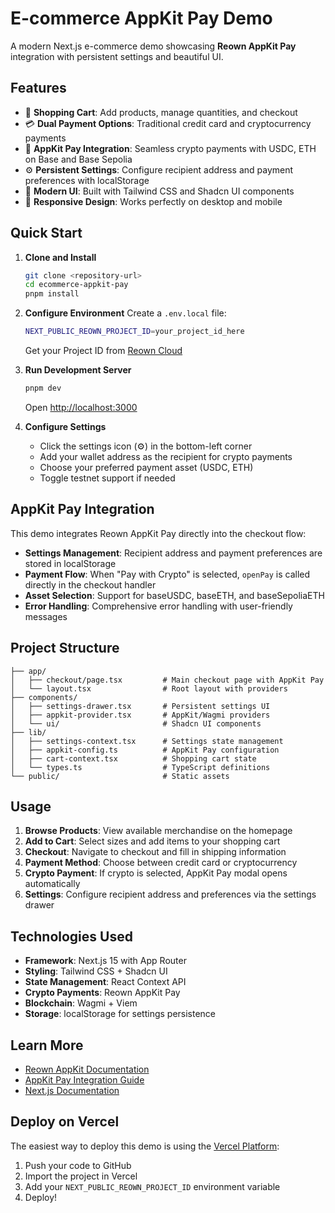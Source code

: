 # E-commerce AppKit Pay Demo

A modern Next.js e-commerce demo showcasing **Reown AppKit Pay** integration with persistent settings and beautiful UI.

## Features

- 🛒 **Shopping Cart**: Add products, manage quantities, and checkout
- 💳 **Dual Payment Options**: Traditional credit card and cryptocurrency payments
- 🔗 **AppKit Pay Integration**: Seamless crypto payments with USDC, ETH on Base and Base Sepolia
- ⚙️ **Persistent Settings**: Configure recipient address and payment preferences with localStorage
- 🎨 **Modern UI**: Built with Tailwind CSS and Shadcn UI components
- 📱 **Responsive Design**: Works perfectly on desktop and mobile

## Quick Start

1. **Clone and Install**
   ```bash
   git clone <repository-url>
   cd ecommerce-appkit-pay
   pnpm install
   ```

2. **Configure Environment**
   Create a `.env.local` file:
   ```bash
   NEXT_PUBLIC_REOWN_PROJECT_ID=your_project_id_here
   ```
   Get your Project ID from [Reown Cloud](https://cloud.reown.com/)

3. **Run Development Server**
   ```bash
   pnpm dev
   ```
   Open [http://localhost:3000](http://localhost:3000)

4. **Configure Settings**
   - Click the settings icon (⚙️) in the bottom-left corner
   - Add your wallet address as the recipient for crypto payments
   - Choose your preferred payment asset (USDC, ETH)
   - Toggle testnet support if needed

## AppKit Pay Integration

This demo integrates Reown AppKit Pay directly into the checkout flow:

- **Settings Management**: Recipient address and payment preferences are stored in localStorage
- **Payment Flow**: When "Pay with Crypto" is selected, `openPay` is called directly in the checkout handler
- **Asset Selection**: Support for baseUSDC, baseETH, and baseSepoliaETH
- **Error Handling**: Comprehensive error handling with user-friendly messages

## Project Structure

```
├── app/
│   ├── checkout/page.tsx         # Main checkout page with AppKit Pay
│   └── layout.tsx                # Root layout with providers
├── components/
│   ├── settings-drawer.tsx       # Persistent settings UI
│   ├── appkit-provider.tsx       # AppKit/Wagmi providers
│   └── ui/                       # Shadcn UI components
├── lib/
│   ├── settings-context.tsx      # Settings state management
│   ├── appkit-config.ts          # AppKit Pay configuration
│   ├── cart-context.tsx          # Shopping cart state
│   └── types.ts                  # TypeScript definitions
└── public/                       # Static assets
```

## Usage

1. **Browse Products**: View available merchandise on the homepage
2. **Add to Cart**: Select sizes and add items to your shopping cart
3. **Checkout**: Navigate to checkout and fill in shipping information
4. **Payment Method**: Choose between credit card or cryptocurrency
5. **Crypto Payment**: If crypto is selected, AppKit Pay modal opens automatically
6. **Settings**: Configure recipient address and preferences via the settings drawer

## Technologies Used

- **Framework**: Next.js 15 with App Router
- **Styling**: Tailwind CSS + Shadcn UI
- **State Management**: React Context API
- **Crypto Payments**: Reown AppKit Pay
- **Blockchain**: Wagmi + Viem
- **Storage**: localStorage for settings persistence

## Learn More

- [Reown AppKit Documentation](https://docs.reown.com/appkit)
- [AppKit Pay Integration Guide](https://docs.reown.com/appkit/react/payments)
- [Next.js Documentation](https://nextjs.org/docs)

## Deploy on Vercel

The easiest way to deploy this demo is using the [Vercel Platform](https://vercel.com/new):

1. Push your code to GitHub
2. Import the project in Vercel
3. Add your `NEXT_PUBLIC_REOWN_PROJECT_ID` environment variable
4. Deploy!
